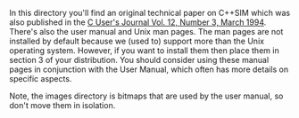 In this directory you'll find an original technical paper on C++SIM which
was also published in the [C User's Journal Vol. 12, Number 3, March 1994](http://collaboration.cmc.ec.gc.ca/science/rpn/biblio/ddj/Website/articles/CUJ/1994/9403/tocmar.htm). There's also
the user manual and Unix man pages. The man pages are not installed by default because we (used to) support more than the Unix operating system. However, if you want to install them then place them in section 3 of your distribution. You should consider using these manual pages in conjunction with the User Manual, which often has more details on specific aspects.


Note, the images directory is bitmaps that are used by the user manual, so don't move them in isolation.
